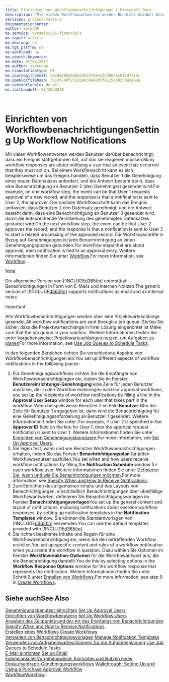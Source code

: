 ```yaml
---
title: Einrichten von Workflowbenachrichtigungen | Microsoft Docs
description: "Mit vielen Workflowantworten werden Benutzer darüber benachrichtigt, dass ein Ereignis stattgefunden hat, auf das sie reagieren müssen. Bei einem Workflowschritt kann es sich beispielsweise um das Ereignis handeln, dass Benutzer 1 die Genehmigung eines neuen Datensatzes anfordert, und die Antwort besteht darin, dass eine Benachrichtigung an Benutzer 2 (den Genehmiger) gesendet wird. Der nächste Workflowschritt kann das Ereignis umfassen, dass Benutzer 2 den Datensatz genehmigt, und die Antwort besteht darin, dass eine Benachrichtigung an Benutzer 3 gesendet wird, damit die entsprechende Verarbeitung des genehmigten Datensatzes gestartet wird. Für Workflowschritte in Bezug auf Genehmigungen ist jede Benachrichtigung an einen Genehmigungsposten gebunden."
services: project-madeira
documentationcenter: 
author: SorenGP
ms.service: dynamics365-financials
ms.topic: article
ms.devlang: na
ms.tgt_pltfrm: na
ms.workload: na
ms.search.keywords: 
ms.date: 07/01/2017
ms.author: sgroespe
ms.translationtype: HT
ms.sourcegitcommit: bec0619be0a65e3625759e13d2866ac615d7513c
ms.openlocfilehash: 351c079df25516a83de42d5fa12954b25ba5e63e
ms.contentlocale: de-de
ms.lasthandoff: 01/30/2018

---
```

# <a name="setting-up-workflow-notifications"></a><span data-ttu-id="974c3-106">Einrichten von Workflowbenachrichtigungen</span><span class="sxs-lookup"><span data-stu-id="974c3-106">Setting Up Workflow Notifications</span></span>
<span data-ttu-id="974c3-107">Mit vielen Workflowantworten werden Benutzer darüber benachrichtigt, dass ein Ereignis stattgefunden hat, auf das sie reagieren müssen.</span><span class="sxs-lookup"><span data-stu-id="974c3-107">Many workflow responses are about notifying a user that an event has occurred that they must act on.</span></span> <span data-ttu-id="974c3-108">Bei einem Workflowschritt kann es sich beispielsweise um das Ereignis handeln, dass Benutzer 1 die Genehmigung eines neuen Datensatzes anfordert, und die Antwort besteht darin, dass eine Benachrichtigung an Benutzer 2 (den Genehmiger) gesendet wird.</span><span class="sxs-lookup"><span data-stu-id="974c3-108">For example, on one workflow step, the event can be that User 1 requests approval of a new record, and the response is that a notification is sent to User 2, the approver.</span></span> <span data-ttu-id="974c3-109">Der nächste Workflowschritt kann das Ereignis umfassen, dass Benutzer 2 den Datensatz genehmigt, und die Antwort besteht darin, dass eine Benachrichtigung an Benutzer 3 gesendet wird, damit die entsprechende Verarbeitung des genehmigten Datensatzes gestartet wird.</span><span class="sxs-lookup"><span data-stu-id="974c3-109">On the next workflow step, the event can be that User 2 approves the record, and the response is that a notification is sent to User 3 to start a related processing of the approved record.</span></span> <span data-ttu-id="974c3-110">Für Workflowschritte in Bezug auf Genehmigungen ist jede Benachrichtigung an einen Genehmigungsposten gebunden.</span><span class="sxs-lookup"><span data-stu-id="974c3-110">For workflow steps that are about approval, each notification is tied to an approval entry.</span></span> <span data-ttu-id="974c3-111">Weitere Informationen finden Sie unter [Workflow](across-workflow.md).</span><span class="sxs-lookup"><span data-stu-id="974c3-111">For more information, see [Workflow](across-workflow.md).</span></span>  

> [!NOTE]  
>  <span data-ttu-id="974c3-112">Die allgemeine Version von [!INCLUDE[d365fin](includes/d365fin_md.md)] unterstützt Benachrichtigungen in Form von E-Mails und internen Notizen.</span><span class="sxs-lookup"><span data-stu-id="974c3-112">The generic version of [!INCLUDE[d365fin](includes/d365fin_md.md)] supports notifications as email and as internal notes.</span></span>  

> [!IMPORTANT]  
>  <span data-ttu-id="974c3-113">Alle Workflowbenachrichtigungen werden über eine Projektwarteschlange gesendet.</span><span class="sxs-lookup"><span data-stu-id="974c3-113">All workflow notifications are sent through a job queue.</span></span> <span data-ttu-id="974c3-114">Stellen Sie sicher, dass die Projektwarteschlange in Ihrer Lösung eingerichtet ist.</span><span class="sxs-lookup"><span data-stu-id="974c3-114">Make sure that the job queue in your solution.</span></span> <span data-ttu-id="974c3-115">Weitere Informationen finden Sie unter [Vorgehensweise: Projektwarteschlangen nutzen, um Aufgaben zu planen](admin-job-queues-schedule-tasks.md)</span><span class="sxs-lookup"><span data-stu-id="974c3-115">For more information, see [Use Job Queues to Schedule Tasks](admin-job-queues-schedule-tasks.md).</span></span>

<span data-ttu-id="974c3-116">In den folgenden Bereichen richten Sie verschiedene Aspekte von Workflowbenachrichtigungen ein:</span><span class="sxs-lookup"><span data-stu-id="974c3-116">You set up different aspects of workflow notifications in the following places:</span></span>  

1.  <span data-ttu-id="974c3-117">Für Genehmigungsworkflows richten Sie die Empfänger von Workflowbenachrichtigungen ein, indem Sie im Fenster **Benutzereinrichtungs-Genehmigung** eine Zeile für jeden Benutzer ausfüllen, der in den Workflow einbezogen wird.</span><span class="sxs-lookup"><span data-stu-id="974c3-117">For approval workflows, you set up the recipients of workflow notifications by filling a line in the **Approval User Setup** window for each user that takes part in the workflow.</span></span> <span data-ttu-id="974c3-118">Wenn beispielsweise Benutzer 2 im Feld  **Benutzer-ID**in der Zeile für Benutzer 1 angegeben ist, dann wird die Benachrichtigung für eine Genehmigungsanforderung an Benutzer 1 gesendet. Weitere Informationen finden Sie unter .</span><span class="sxs-lookup"><span data-stu-id="974c3-118">For example, if User 2 is specified in the **Approver ID** field on the line for User 1, then the approval request notification is sent to User 1.</span></span> <span data-ttu-id="974c3-119">Weitere Informationen finden Sie unter [Einrichten von Genehmigungsbenutzern.](across-how-to-set-up-approval-users.md)</span><span class="sxs-lookup"><span data-stu-id="974c3-119">For more information, see [Set Up Approval Users](across-how-to-set-up-approval-users.md).</span></span>  
2.  <span data-ttu-id="974c3-120">Sie legen fest, wann und wie Benutzer Workflowbenachrichtigungen erhalten, indem Sie das Fenster **Benachrichtigungsplan** für jeden Workflowbenutzer ausfüllen.</span><span class="sxs-lookup"><span data-stu-id="974c3-120">You set when and how users receive workflow notifications by filling the **Notification Schedule** window for each workflow user.</span></span> <span data-ttu-id="974c3-121">Weitere Informationen finden Sie unter [Definieren Sie, wann und wie Sie Benachrichtigungen möchten](across-how-to-specify-when-and-how-to-receive-notifications.md).</span><span class="sxs-lookup"><span data-stu-id="974c3-121">For more information, see [Specify When and How to Receive Notifications](across-how-to-specify-when-and-how-to-receive-notifications.md).</span></span>  
3.  <span data-ttu-id="974c3-122">Zum Einrichten des allgemeinen Inhalts und des Layouts von Benachrichtigungen, einschließlich Benachrichtigungen über überfällige Workflowantworten, definieren Sie Benachrichtigungsvorlagen im Fenster **Benachrichtigungsvorlagen**</span><span class="sxs-lookup"><span data-stu-id="974c3-122">You set up the general content and layout of notifications, including notifications about overdue workflow responses, by setting up notification templates in the **Notification Templates** window.</span></span> <span data-ttu-id="974c3-123">Sie können die Standardvorlagen von [!INCLUDE[d365fin](includes/d365fin_md.md)] verwenden.</span><span class="sxs-lookup"><span data-stu-id="974c3-123">You can use the default templates provided with [!INCLUDE[d365fin](includes/d365fin_md.md)].</span></span>  
4.  <span data-ttu-id="974c3-124">Sie richten bestimmte Inhalte und Regeln für eine Workflowbenachrichtigung ein, wenn Sie den betreffenden Workflow erstellen.</span><span class="sxs-lookup"><span data-stu-id="974c3-124">You set up specific content and rules of a workflow notification when you create the workflow in question.</span></span> <span data-ttu-id="974c3-125">Dazu wählen Sie Optionen im Fenster **Workflowreaktion-Optionen** für die Workflowantwort aus, die die Benachrichtigung darstellt.</span><span class="sxs-lookup"><span data-stu-id="974c3-125">You do this by selecting options in the **Workflow Response Options** window for the workflow response that represents the notification.</span></span> <span data-ttu-id="974c3-126">Weitere Informationen finden Sie unter Schritt 9 unter [Erstellen von Workflows](across-how-to-create-workflows.md).</span><span class="sxs-lookup"><span data-stu-id="974c3-126">For more information, see step 9 in [Create Workflows](across-how-to-create-workflows.md).</span></span>  

## <a name="see-also"></a><span data-ttu-id="974c3-127">Siehe auch</span><span class="sxs-lookup"><span data-stu-id="974c3-127">See Also</span></span>  
 <span data-ttu-id="974c3-128">[Genehmigungsbenutzer einrichten](across-how-to-set-up-approval-users.md) </span><span class="sxs-lookup"><span data-stu-id="974c3-128">[Set Up Approval Users](across-how-to-set-up-approval-users.md) </span></span>  
 <span data-ttu-id="974c3-129">[Einrichten von Workflowbenutzern](across-how-to-set-up-workflow-users.md) </span><span class="sxs-lookup"><span data-stu-id="974c3-129">[Set Up Workflow Users](across-how-to-set-up-workflow-users.md) </span></span>  
 <span data-ttu-id="974c3-130">[Angeben des Zeitpunkts und der Art des Empfangs von Benachrichtigungen](across-how-to-specify-when-and-how-to-receive-notifications.md) </span><span class="sxs-lookup"><span data-stu-id="974c3-130">[Specify When and How to Receive Notifications](across-how-to-specify-when-and-how-to-receive-notifications.md) </span></span>  
 <span data-ttu-id="974c3-131">[Erstellen eines Workflows](across-how-to-create-workflows.md) </span><span class="sxs-lookup"><span data-stu-id="974c3-131">[Create Workflows](across-how-to-create-workflows.md) </span></span>  
 <span data-ttu-id="974c3-132">[Verwalten von Benachrichtigungsvorlagen](across-how-to-manage-notification-templates.md) </span><span class="sxs-lookup"><span data-stu-id="974c3-132">[Manage Notification Templates](across-how-to-manage-notification-templates.md) </span></span>  
 <span data-ttu-id="974c3-133">[Verwenden von Aufgabenwarteschlangen für die Aufgabenplanung](admin-job-queues-schedule-tasks.md) </span><span class="sxs-lookup"><span data-stu-id="974c3-133">[Use Job Queues to Schedule Tasks](admin-job-queues-schedule-tasks.md) </span></span>  
 <span data-ttu-id="974c3-134">[E-Mail einrichten](madeira-how-setup-email.md) </span><span class="sxs-lookup"><span data-stu-id="974c3-134">[Set up Email](madeira-how-setup-email.md) </span></span>  
 <span data-ttu-id="974c3-135">[Exemplarische Vorgehensweise: Einrichten und Nutzen eines Einkaufsanfrage-Genehmigungsworkflows](walkthrough-setting-up-and-using-a-purchase-approval-workflow.md) </span><span class="sxs-lookup"><span data-stu-id="974c3-135">[Walkthrough: Setting Up and Using a Purchase Approval Workflow](walkthrough-setting-up-and-using-a-purchase-approval-workflow.md) </span></span>  
 [<span data-ttu-id="974c3-136">Workflow</span><span class="sxs-lookup"><span data-stu-id="974c3-136">Workflow</span></span>](across-workflow.md)   


